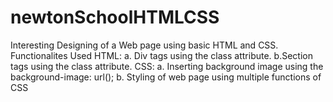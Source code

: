 # newtonSchoolHTMLCSS
Interesting Designing of a Web page using basic HTML and CSS.
Functionalites Used
HTML:
a. Div tags using the class attribute.
b.Section tags using the class attribute.
CSS:
a. Inserting background image using the background-image: url(); 
b. Styling of web page using multiple functions of CSS

